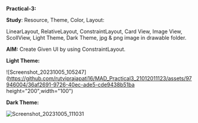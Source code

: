 **Practical-3:**

**Study**: Resource, Theme, Color, Layout:

LinearLayout, RelativeLayout,  ConstraintLayout, Card View, Image View, ScollView, Light Theme, Dark Theme, jpg & png image in drawable folder.


**AIM:** Create Given UI by using ConstraintLayout.

**Light Theme:**

![Screenshot_20231005_105247](https://github.com/rutviprajapati16/MAD_Practical3_21012011123/assets/97946004/36af2691-9726-40ec-ade5-cde9438b51ba height="200",width="100")




**Dark Theme:**

![Screenshot_20231005_111031](https://github.com/rutviprajapati16/MAD_Practical3_21012011123/assets/97946004/ef5f3f4b-702d-4f65-ba2f-309c81925255)


